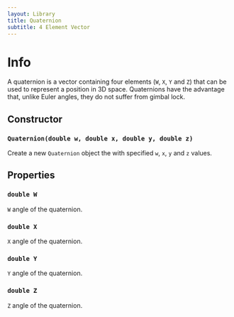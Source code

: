```yaml
---
layout: Library
title: Quaternion
subtitle: 4 Element Vector
---
```


# Info

A quaternion is a vector containing four elements (`W`, `X`, `Y` and `Z`)  that can be used to represent a position in 3D space.  Quaternions have the advantage that, unlike Euler angles, they do not suffer from gimbal lock.

## Constructor

### `Quaternion(double w, double x, double y, double z)`

Create a new `Quaternion` object the with specified `w`, `x`, `y` and `z` values.

## Properties

### `double W`

`W` angle of the quaternion.

### `double X`

`X` angle of the quaternion.

### `double Y`

`Y` angle of the quaternion.

### `double Z`

`Z` angle of the quaternion.